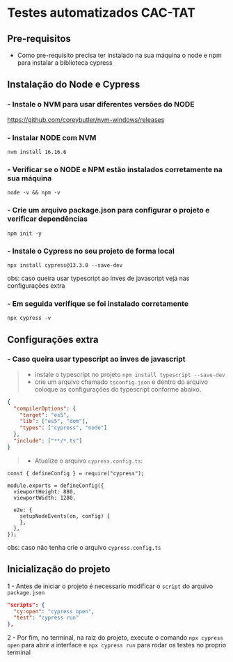 # Testes automatizados CAC-TAT

## Pre-requisitos

- Como pre-requisito precisa ter instalado na sua máquina o node e npm para instalar a biblioteca cypress

## Instalação do Node e Cypress

### - Instale o NVM para usar diferentes versões do NODE

https://github.com/coreybutler/nvm-windows/releases

### - Instalar NODE com NVM

`nvm install 16.16.6`

### - Verificar se o NODE e NPM estão instalados corretamente na sua máquina

`node -v && npm -v`

### - Crie um arquivo package.json para configurar o projeto e verificar dependências

`npm init -y` 

### - Instale o Cypress no seu projeto de forma local

`npx install cypress@13.3.0 --save-dev`

obs: caso queira usar typescript ao inves de javascript veja nas configurações extra

### - Em seguida verifique se foi instalado corretamente

`npx cypress -v`

## Configurações extra

### - Caso queira usar typescript ao inves de javascript

> - instale o typescript no projeto `npm install typescript --save-dev`
> - crie um arquivo chamado `tsconfig.json` e dentro do arquivo coloque as configurações do typescript conforme abaixo.
```json
{
  "compilerOptions": {
    "target": "es5",
    "lib": ["es5", "dom"],
    "types": ["cypress", "node"]
  },
  "include": ["**/*.ts"]
}
```
> - Atualize o arquivo `cypress.config.ts`:
```
const { defineConfig } = require("cypress");

module.exports = defineConfig({
  viewportHeight: 880,
  viewportWidth: 1280,

  e2e: {
    setupNodeEvents(on, config) {
    },
  },
});
```
obs: caso não tenha crie o arquivo `cypress.config.ts`

## Inicialização do projeto

1 - Antes de iniciar o projeto é necessario modificar o `script` do arquivo `package.json`

```json
"scripts": {
  "cy:open": "cypress open",
  "test": "cypress run"
},
```

2 - Por fim, no terminal, na raiz do projeto, execute o comando `npx cypress open` para abrir a interface e `npx cypress run` para rodar os testes no proprio terminal
